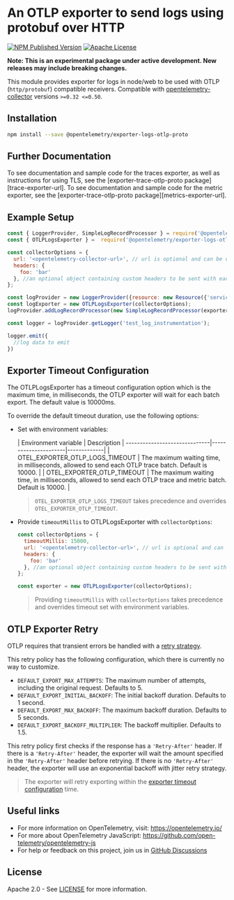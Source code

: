 # An OTLP exporter to send logs using protobuf over HTTP

[![NPM Published Version][npm-img]][npm-url]
[![Apache License][license-image]][license-image]

**Note: This is an experimental package under active development. New releases may include breaking changes.**

This module provides exporter for logs in node/web to be used with OTLP (`http/protobuf`) compatible receivers.
Compatible with [opentelemetry-collector][opentelemetry-collector-url] versions `>=0.32 <=0.50`.

## Installation

```bash
npm install --save @opentelemetry/exporter-logs-otlp-proto
```

## Further Documentation

To see documentation and sample code for the traces exporter, as well as instructions for using TLS, see the [exporter-trace-otlp-proto package][trace-exporter-url].
To see documentation and sample code for the metric exporter, see the [exporter-trace-otlp-proto package][metrics-exporter-url].

## Example Setup

```js
const { LoggerProvider, SimpleLogRecordProcessor } = require('@opentelemetry/sdk-logs');
const { OTLPLogsExporter } =  require('@opentelemetry/exporter-logs-otlp-proto');

const collectorOptions = {
  url: '<opentelemetry-collector-url>', // url is optional and can be omitted - default is http://localhost:4318/v1/logs
  headers: {
    foo: 'bar'
  }, //an optional object containing custom headers to be sent with each request will only work with http
};

const logProvider = new LoggerProvider({resource: new Resource({'service.name': 'testApp'})});
const logExporter = new OTLPLogsExporter(collectorOptions);
logProvider.addLogRecordProcessor(new SimpleLogRecordProcessor(exporter));

const logger = logProvider.getLogger('test_log_instrumentation');

logger.emit({
  //log data to emit
})
```

## Exporter Timeout Configuration

The OTLPLogsExporter has a timeout configuration option which is the maximum time, in milliseconds, the OTLP exporter will wait for each batch export. The default value is 10000ms.

To override the default timeout duration, use the following options:

+ Set with environment variables:

  | Environment variable         | Description |
------------------------------|----------------------|-------------|
  | OTEL_EXPORTER_OTLP_LOGS_TIMEOUT | The maximum waiting time, in milliseconds, allowed to send each OTLP trace batch. Default is 10000. |
  | OTEL_EXPORTER_OTLP_TIMEOUT   | The maximum waiting time, in milliseconds, allowed to send each OTLP trace and metric batch. Default is 10000. |

  > `OTEL_EXPORTER_OTLP_LOGS_TIMEOUT` takes precedence and overrides `OTEL_EXPORTER_OTLP_TIMEOUT`.

+ Provide `timeoutMillis` to OTLPLogsExporter with `collectorOptions`:

  ```js
  const collectorOptions = {
    timeoutMillis: 15000,
    url: '<opentelemetry-collector-url>', // url is optional and can be omitted - default is http://localhost:4318/v1/logs
    headers: {
      foo: 'bar'
    }, //an optional object containing custom headers to be sent with each request will only work with http
  };

  const exporter = new OTLPLogsExporter(collectorOptions);
  ```

  > Providing `timeoutMillis` with `collectorOptions` takes precedence and overrides timeout set with environment variables.

## OTLP Exporter Retry

OTLP requires that transient errors be handled with a [retry strategy](https://github.com/open-telemetry/opentelemetry-specification/blob/main/specification/protocol/exporter.md#retry).

This retry policy has the following configuration, which there is currently no way to customize.

+ `DEFAULT_EXPORT_MAX_ATTEMPTS`: The maximum number of attempts, including the original request. Defaults to 5.
+ `DEFAULT_EXPORT_INITIAL_BACKOFF`: The initial backoff duration. Defaults to 1 second.
+ `DEFAULT_EXPORT_MAX_BACKOFF`: The maximum backoff duration. Defaults to 5 seconds.
+ `DEFAULT_EXPORT_BACKOFF_MULTIPLIER`: The backoff multiplier. Defaults to 1.5.

This retry policy first checks if the response has a `'Retry-After'` header. If there is a `'Retry-After'` header, the exporter will wait the amount specified in the `'Retry-After'` header before retrying. If there is no `'Retry-After'` header, the exporter will use an exponential backoff with jitter retry strategy.

  > The exporter will retry exporting within the [exporter timeout configuration](#Exporter-Timeout-Configuration) time.

## Useful links

+ For more information on OpenTelemetry, visit: <https://opentelemetry.io/>
+ For more about OpenTelemetry JavaScript: <https://github.com/open-telemetry/opentelemetry-js>
+ For help or feedback on this project, join us in [GitHub Discussions][discussions-url]

## License

Apache 2.0 - See [LICENSE][license-url] for more information.

[discussions-url]: https://github.com/open-telemetry/opentelemetry-js/discussions
[license-url]: https://github.com/open-telemetry/opentelemetry-js/blob/main/LICENSE
[license-image]: https://img.shields.io/badge/license-Apache_2.0-green.svg?style=flat
[npm-url]: https://www.npmjs.com/package/@opentelemetry/exporter-logs-otlp-proto
[npm-img]: https://badge.fury.io/js/%40opentelemetry%2Fexporter-logs-otlp-proto.svg
[opentelemetry-collector-url]: https://github.com/open-telemetry/opentelemetry-collector
[semconv-resource-service-name]: https://github.com/open-telemetry/opentelemetry-specification/blob/main/specification/resource/semantic_conventions/README.md#service
[logs-exporter-url]: https://github.com/open-telemetry/opentelemetry-js/tree/main/experimental/packages/opentelemetry-exporter-logs-otlp-proto
